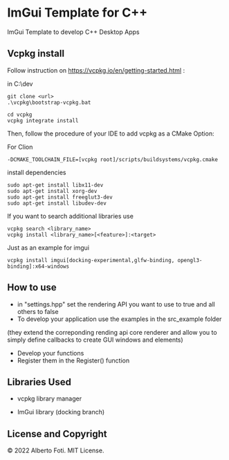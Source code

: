 # ImGui Template for C++

ImGui Template to develop C++ Desktop Apps

## Vcpkg install
Follow instruction on https://vcpkg.io/en/getting-started.html :

in C:\dev

    git clone <url>
    .\vcpkg\bootstrap-vcpkg.bat

    cd vcpkg
    vcpkg integrate install

Then, follow the procedure of your IDE to add vcpkg as a CMake Option:

For Clion

    -DCMAKE_TOOLCHAIN_FILE=[vcpkg root]/scripts/buildsystems/vcpkg.cmake

install dependencies 

    sudo apt-get install libx11-dev
    sudo apt-get install xorg-dev
    sudo apt-get install freeglut3-dev
    sudo apt-get install libudev-dev

If you want to search additional libraries use

    vcpkg search <library_name>
    vcpkg install <library_name>[<feature>]:<target>

Just as an example for imgui

    vcpkg install imgui[docking-experimental,glfw-binding, opengl3-binding]:x64-windows

## How to use

- in "settings.hpp" set the rendering API you want to use to true and all others to false
- To develop your application use the examples in the src_example folder

(they extend the correponding rending api core renderer and allow you to simply define callbacks to create GUI windows and elements)
- Develop your functions
- Register them in the Register() function

## Libraries Used

- vcpkg library manager

- ImGui library (docking branch)

## License and Copyright
© 2022 Alberto Foti. MIT License.

